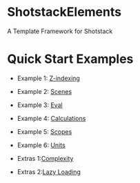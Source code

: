 # ShotstackElements

A Template Framework for Shotstack

# Quick Start Examples

- Example 1: [Z-indexing](https://github.com/CobaltBlueDW/ShotstackElements/tree/main/examples/example1)
- Example 2: [Scenes](https://github.com/CobaltBlueDW/ShotstackElements/tree/main/examples/example2)
- Example 3: [Eval](https://github.com/CobaltBlueDW/ShotstackElements/tree/main/examples/example3)
- Example 4: [Calculations](https://github.com/CobaltBlueDW/ShotstackElements/tree/main/examples/example4)
- Example 5: [Scopes](https://github.com/CobaltBlueDW/ShotstackElements/tree/main/examples/example5)
- Example 6: [Units](https://github.com/CobaltBlueDW/ShotstackElements/tree/main/examples/example6)

- Extras 1:[Complexity](https://github.com/CobaltBlueDW/ShotstackElements/tree/main/examples/extras1)
- Extras 2:[Lazy Loading](https://github.com/CobaltBlueDW/ShotstackElements/tree/main/examples/extras2)
